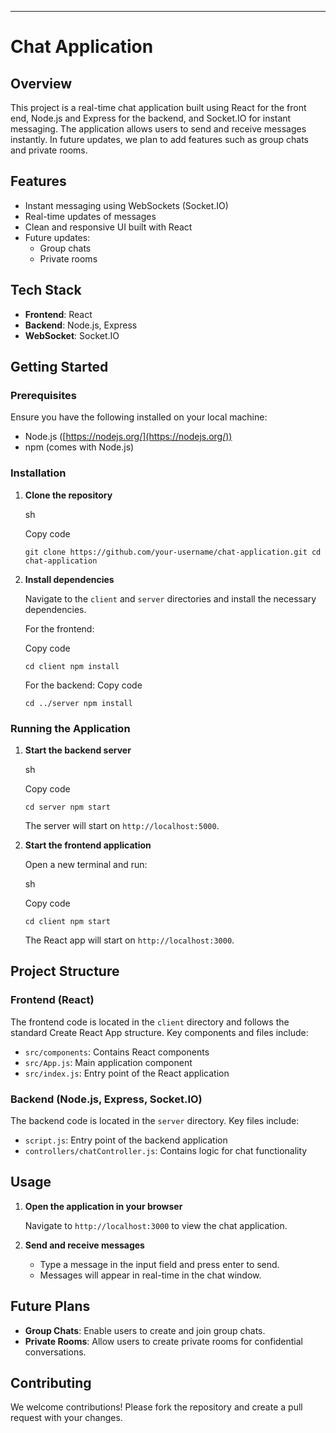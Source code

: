 
----------

# Chat Application

## Overview

This project is a real-time chat application built using React for the front end, Node.js and Express for the backend, and Socket.IO for instant messaging. The application allows users to send and receive messages instantly. In future updates, we plan to add features such as group chats and private rooms.

## Features

-   Instant messaging using WebSockets (Socket.IO)
-   Real-time updates of messages
-   Clean and responsive UI built with React
-   Future updates:
    -   Group chats
    -   Private rooms

## Tech Stack

-   **Frontend**: React
-   **Backend**: Node.js, Express
-   **WebSocket**: Socket.IO

## Getting Started

### Prerequisites

Ensure you have the following installed on your local machine:

-   Node.js ([https://nodejs.org/](https://nodejs.org/))
-   npm (comes with Node.js)

### Installation

1.  **Clone the repository**
    
    sh
    
    Copy code
    
    `git clone https://github.com/your-username/chat-application.git
    cd chat-application` 
    
2.  **Install dependencies**
    
    Navigate to the `client` and `server` directories and install the necessary dependencies.
    
    For the frontend:
    
    Copy code
    
    `cd client
    npm install` 
    
    For the backend:
    Copy code
    
    `cd ../server
    npm install` 
    

### Running the Application

1.  **Start the backend server**
    
    sh
    
    Copy code
    
    `cd server
    npm start` 
    
    The server will start on `http://localhost:5000`.
    
2.  **Start the frontend application**
    
    Open a new terminal and run:
    
    sh
    
    Copy code
    
    `cd client
    npm start` 
    
    The React app will start on `http://localhost:3000`.
    

## Project Structure

### Frontend (React)

The frontend code is located in the `client` directory and follows the standard Create React App structure. Key components and files include:

-   `src/components`: Contains React components
-   `src/App.js`: Main application component
-   `src/index.js`: Entry point of the React application

### Backend (Node.js, Express, Socket.IO)

The backend code is located in the `server` directory. Key files include:

-   `script.js`: Entry point of the backend application
-   `controllers/chatController.js`: Contains logic for chat functionality

## Usage

1.  **Open the application in your browser**
    
    Navigate to `http://localhost:3000` to view the chat application.
    
2.  **Send and receive messages**
    
    -   Type a message in the input field and press enter to send.
    -   Messages will appear in real-time in the chat window.

## Future Plans

-   **Group Chats**: Enable users to create and join group chats.
-   **Private Rooms**: Allow users to create private rooms for confidential conversations.

## Contributing

We welcome contributions! Please fork the repository and create a pull request with your changes.
